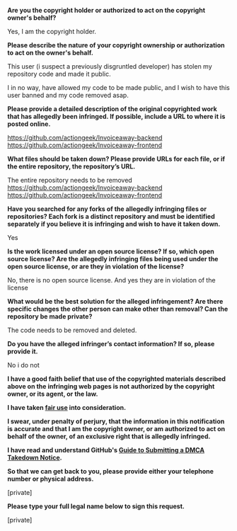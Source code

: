 **Are you the copyright holder or authorized to act on the copyright owner's behalf?**

Yes, I am the copyright holder.

**Please describe the nature of your copyright ownership or authorization to act on the owner's behalf.**

This user (i suspect a previously disgruntled developer) has stolen my repository code and made it public.

I in no way, have allowed my code to be made public, and I wish to have this user banned and my code removed asap.

**Please provide a detailed description of the original copyrighted work that has allegedly been infringed. If possible, include a URL to where it is posted online.**

https://github.com/actiongeek/Invoiceaway-backend  
https://github.com/actiongeek/Invoiceaway-frontend

**What files should be taken down? Please provide URLs for each file, or if the entire repository, the repository’s URL.**

The entire repository needs to be removed  
https://github.com/actiongeek/Invoiceaway-backend  
https://github.com/actiongeek/Invoiceaway-frontend

**Have you searched for any forks of the allegedly infringing files or repositories? Each fork is a distinct repository and must be identified separately if you believe it is infringing and wish to have it taken down.**

Yes

**Is the work licensed under an open source license? If so, which open source license? Are the allegedly infringing files being used under the open source license, or are they in violation of the license?**

No, there is no open source license. And yes they are in violation of the license

**What would be the best solution for the alleged infringement? Are there specific changes the other person can make other than removal? Can the repository be made private?**

The code needs to be removed and deleted.

**Do you have the alleged infringer’s contact information? If so, please provide it.**

No i do not

**I have a good faith belief that use of the copyrighted materials described above on the infringing web pages is not authorized by the copyright owner, or its agent, or the law.**

**I have taken <a href="https://www.lumendatabase.org/topics/22">fair use</a> into consideration.**

**I swear, under penalty of perjury, that the information in this notification is accurate and that I am the copyright owner, or am authorized to act on behalf of the owner, of an exclusive right that is allegedly infringed.**

**I have read and understand GitHub's <a href="https://help.github.com/articles/guide-to-submitting-a-dmca-takedown-notice/">Guide to Submitting a DMCA Takedown Notice</a>.**

**So that we can get back to you, please provide either your telephone number or physical address.**

[private]

**Please type your full legal name below to sign this request.**

[private]
